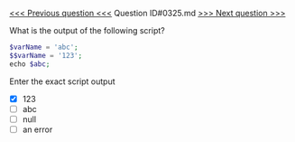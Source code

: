 [<<< Previous question <<<](0324.md)  Question ID#0325.md  [>>> Next question >>>](0326.md) 

What is the output of the following script?

```php
$varName = 'abc';
$$varName = '123';
echo $abc;
```
Enter the exact script output

- [x] 123
- [ ] abc
- [ ] null
- [ ] an error
